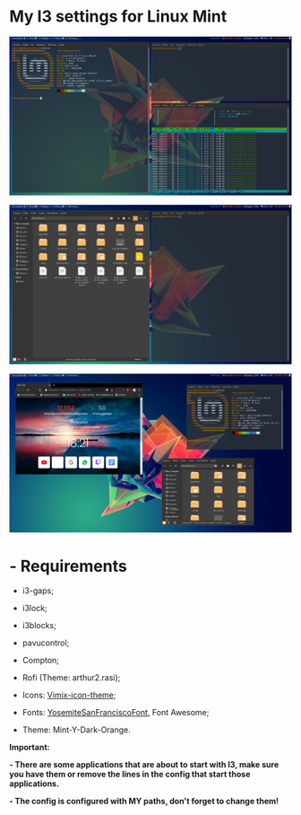 # My I3 settings for Linux Mint

![](Screenshots/WMAtual3.png)

![](Screenshots/WMAtual4.png)

![](Screenshots/WMAtual5.png)

# - Requirements
  - i3-gaps;
  - i3lock;
  - i3blocks;
  - pavucontrol;
  - Compton;
  - Rofi (Theme: arthur2.rasi);
  
  - Icons: [Vimix-icon-theme](https://www.gnome-look.org/s/Gnome/p/1273372);
  - Fonts: [YosemiteSanFranciscoFont](https://github.com/supermarin/YosemiteSanFranciscoFont), Font Awesome;
  - Theme: Mint-Y-Dark-Orange.
 
 
**Important:**

  **- There are some applications that are about to start with I3, make sure you have them or remove the lines in the config that start those applications.**
  
  **- The config is configured with MY paths, don't forget to change them!**
